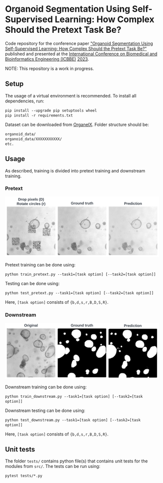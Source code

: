 # Organoid Segmentation Using Self-Supervised Learning: How Complex Should the Pretext Task Be?
Code repository for the conference paper ["Organoid Segmentation Using Self-Supervised Learning: How Complex Should the Pretext Task Be?"](https://doi.org/10.1145/3637732.3637772) published and presented at the [International Conference on Biomedical and Bioinformatics Engineering (ICBBE)](https://www.icbbe.com/) [2023](https://dl.acm.org/doi/proceedings/10.1145/3637732).

NOTE: This repository is a work in progress.

## Setup
The usage of a virtual environment is recommended. To install all dependencies, run:
```
pip install --upgrade pip setuptools wheel
pip install -r requirements.txt
```

Dataset can be downloaded from [OrganelX](https://organelx.hpc.rug.nl/organoid/). Folder structure should be:
```
organoid_data/
organoid_data/XXXXXXXXXXX/
etc.
```

## Usage
As described, training is divided into pretext training and downstream training.
### Pretext
![After pretext training models can reconstruct distorted images.](./utils/pretext_results.png)

Pretext training can be done using:
```
python train_pretext.py --task1=[task option] [--task2=[task option]]
```

Testing can be done using:
```
python test_pretext.py --task1=[task option] [--task2=[task option]]
```
Here, `[task option]` consists of `{b,d,s,r,B,D,S,R}`.

### Downstream
![After downstream training models can segment organoids from an image.](./utils/downstream_results.png)

Downstream training can be done using:
```
python train_downstream.py --task1=[task option] [--task2=[task option]]
```

Downstream testing can be done using:
```
python test_downstream.py --task1=[task option] [--task2=[task option]]
```
Here, `[task option]` consists of `{b,d,s,r,B,D,S,R}`.

## Unit tests
The folder `tests/` contains python file(s) that contains unit tests for the modules from `src/`. The tests can be run using:
```
pytest tests/*.py
```
